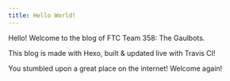 ```yaml
---
title: Hello World!
---
```

Hello! Welcome to the blog of FTC Team 358: The Gaulbots.

This blog is made with Hexo, built & updated live with Travis CI!

You stumbled upon a great place on the internet! Welcome again!
